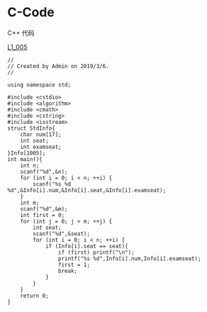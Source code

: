 # C-Code
C++ 代码

[L1_005](https://pintia.cn/problem-sets/994805046380707840/problems/994805140211482624)

    //
    // Created by Admin on 2019/3/6.
    //

    using namespace std;

    #include <cstdio>
    #include <algorithm>
    #include <cmath>
    #include <cstring>
    #include <iostream>
    struct StdInfo{
        char num[17];
        int seat;
        int examseat;
    }Info[1005];
    int main(){
        int n;
        scanf("%d",&n);
        for (int i = 0; i < n; ++i) {
            scanf("%s %d %d",&Info[i].num,&Info[i].seat,&Info[i].examseat);
        }
        int m;
        scanf("%d",&m);
        int first = 0;
        for (int j = 0; j < m; ++j) {
            int seat;
            scanf("%d",&seat);
            for (int i = 0; i < n; ++i) {
                if (Info[i].seat == seat){
                    if (first) printf("\n");
                    printf("%s %d",Info[i].num,Info[i].examseat);
                    first = 1;
                    break;
                }
            }
        }
        return 0;
    }
